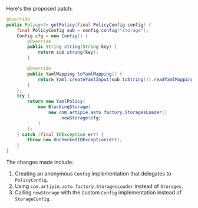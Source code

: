 Here's the proposed patch:

```java
@Override
public Policy<?> getPolicy(final PolicyConfig config) {
    final PolicyConfig sub = config.config("storage");
    Config cfg = new Config() {
        @Override
        public String string(String key) {
            return sub.string(key);
        }

        @Override
        public YamlMapping toYamlMapping() {
            return Yaml.createYamlInput(sub.toString()).readYamlMapping();
        }
    };
    try {
        return new YamlPolicy(
            new BlockingStorage(
                new com.artipie.asto.factory.StoragesLoader()
                    .newStorage(cfg)
            )
        );
    } catch (final IOException err) {
        throw new UncheckedIOException(err);
    }
}
```

The changes made include:

1. Creating an anonymous `Config` implementation that delegates to `PolicyConfig`.
2. Using `com.artipie.asto.factory.StoragesLoader` instead of `Storages`.
3. Calling `newStorage` with the custom `Config` implementation instead of `StorageConfig`.